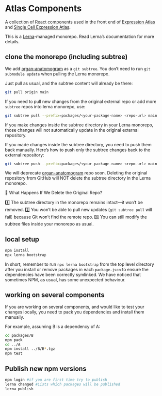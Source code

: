 # Atlas Components

A collection of React components used in the front end of [Expression Atlas](https://www.ebi.ac.uk/gxa) and
[Single Cell Expression Atlas](https://www.ebi.ac.uk/gxa/sc).

This is a [Lerna](https://github.com/lerna/lerna)-managed monorepo. Read Lerna’s documentation for more details.


## clone the monorepo (including subtree)
We add [organ-anatomogram](https://github.com/ebi-gene-expression-group/organ-anatomogram) as a `git subtree`. 
You don’t need to run `git submodule update` when pulling the Lerna monorepo. 

Just pull as usual, and the subtree content will already be there:
```bash
git pull origin main
```

If you need to pull new changes from the original external repo or add more `subtree` repos into lerna monorepo, use:
```bash
git subtree pull --prefix=packages/<your-package-name> <repo-url> main --squash
```

If you make changes inside the subtree directory in your Lerna monorepo, 
those changes will not automatically update in the original external repository.

If you made changes inside the subtree directory, you need to push them back manually. 
Here’s how to push only the subtree changes back to the external repository:
```bash
git subtree push --prefix=packages/<your-package-name> <repo-url> main
```

We will deprecate [organ-anatomogram](https://github.com/ebi-gene-expression-group/organ-anatomogram) repo soon.
Deleting the original repository from GitHub will NOT delete the subtree directory in the Lerna monorepo.

🚨 What Happens If We Delete the Original Repo?

1️⃣ The subtree directory in the monorepo remains intact—it won’t be removed.
2️⃣ You won’t be able to pull new updates (`git subtree pull` will fail) because Git won’t find the remote repo.
3️⃣ You can still modify the subtree files inside your monorepo as usual.

## local setup

```bash
npm install
npx lerna bootstrap
```

In short, remember to run `npx lerna bootstrap` from the top level directory after you install or remove packages in
each `package.json` to ensure the dependencies have been correctly symlinked. We have noticed that sometimes NPM, as
usual, has some unexpected behaviour.

## working on several components

If you are working on several components, and would like to test your changes locally, you need
to pack you dependencies and install them manually.

For example, assuming B is a dependency of A:

```bash
cd packages/B
npm pack
cd ../A
npm install ../B/B*.tgz
npm test
```

## Publish new npm versions
```bash
npm login #if you are first time try to publish
lerna changed #Lists which packages will be published
lerna publish
```